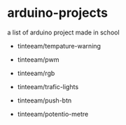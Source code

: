 # arduino-projects

a list of arduino project made in school


- tinteeam/tempature-warning

- tinteeam/pwm

- tinteeam/rgb

- tinteeam/trafic-lights

- tinteeam/push-btn

- tinteeam/potentio-metre
